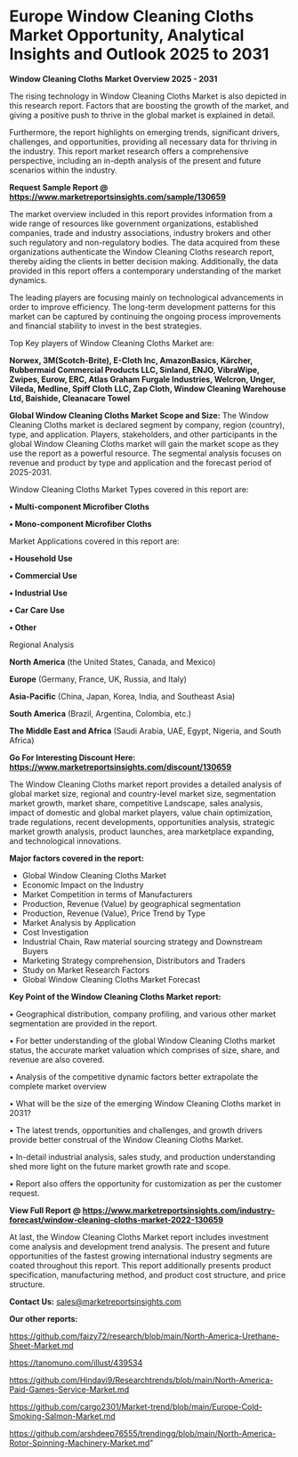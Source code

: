 # Europe Window Cleaning Cloths Market Opportunity, Analytical Insights and Outlook 2025 to 2031

<Strong> Window Cleaning Cloths Market Overview 2025 - 2031</strong>

The rising technology in Window Cleaning Cloths Market is also depicted in this research report. Factors that are boosting the growth of the market, and giving a positive push to thrive in the global market is explained in detail.

Furthermore, the report highlights on emerging trends, significant drivers, challenges, and opportunities, providing all necessary data for thriving in the industry. This report market research offers a comprehensive perspective, including an in-depth analysis of the present and future scenarios within the industry.

<strong>Request Sample Report @ <a href=https://www.marketreportsinsights.com/sample/130659>https://www.marketreportsinsights.com/sample/130659</a></strong>

The market overview included in this report provides information from a wide range of resources like government organizations, established companies, trade and industry associations, industry brokers and other such regulatory and non-regulatory bodies. The data acquired from these organizations authenticate the Window Cleaning Cloths research report, thereby aiding the clients in better decision making. Additionally, the data provided in this report offers a contemporary understanding of the market dynamics.

The leading players are focusing mainly on technological advancements in order to improve efficiency. The long-term development patterns for this market can be captured by continuing the ongoing process improvements and financial stability to invest in the best strategies.

Top Key players of Window Cleaning Cloths Market are:

<strong>Norwex, 3M(Scotch-Brite), E-Cloth Inc, AmazonBasics, Kärcher, Rubbermaid Commercial Products LLC, Sinland, ENJO, VibraWipe, Zwipes, Eurow, ERC, Atlas Graham Furgale Industries, Welcron, Unger, Vileda, Medline, Spiff Cloth LLC, Zap Cloth, Window Cleaning Warehouse Ltd, Baishide, Cleanacare Towel</strong>

<strong><b>Global Window Cleaning Cloths Market Scope and Size:</b></strong>
The Window Cleaning Cloths market is declared segment by company, region (country), type, and application. Players, stakeholders, and other participants in the global Window Cleaning Cloths market will gain the market scope as they use the report as a powerful resource. The segmental analysis focuses on revenue and product by type and application and the forecast period of 2025-2031.

Window Cleaning Cloths Market Types covered in this report are:

<strong>• Multi-component Microfiber Cloths

• Mono-component Microfiber Cloths</strong>

Market Applications covered in this report are:

<strong>• Household Use

• Commercial Use

• Industrial Use

• Car Care Use

• Other</strong> 

Regional Analysis

<strong>North America</strong> (the United States, Canada, and Mexico)

<strong>Europe</strong> (Germany, France, UK, Russia, and Italy)

<strong>Asia-Pacific</strong> (China, Japan, Korea, India, and Southeast Asia)

<strong>South America</strong> (Brazil, Argentina, Colombia, etc.)

<strong>The Middle East and Africa</strong> (Saudi Arabia, UAE, Egypt, Nigeria, and South Africa)

<strong>Go For Interesting Discount Here: <a href=https://www.marketreportsinsights.com/discount/130659>https://www.marketreportsinsights.com/discount/130659</a></strong>

The Window Cleaning Cloths market report provides a detailed analysis of global market size, regional and country-level market size, segmentation market growth, market share, competitive Landscape, sales analysis, impact of domestic and global market players, value chain optimization, trade regulations, recent developments, opportunities analysis, strategic market growth analysis, product launches, area marketplace expanding, and technological innovations.

<strong><b>Major factors covered in the report:</b></strong>
<ul>
  <li>Global Window Cleaning Cloths Market </li>
  <li>Economic Impact on the Industry</li>
  <li>Market Competition in terms of Manufacturers</li>
  <li>Production, Revenue (Value) by geographical segmentation</li>
  <li>Production, Revenue (Value), Price Trend by Type</li>
  <li>Market Analysis by Application</li>
  <li>Cost Investigation</li>
  <li>Industrial Chain, Raw material sourcing strategy and Downstream Buyers</li>
  <li>Marketing Strategy comprehension, Distributors and Traders</li>
  <li>Study on Market Research Factors</li>
  <li>Global Window Cleaning Cloths Market Forecast</li>
</ul>

<strong><b>Key Point of the Window Cleaning Cloths Market report:</b></strong>

• Geographical distribution, company profiling, and various other market segmentation are provided in the report.

• For better understanding of the global Window Cleaning Cloths market status, the accurate market valuation which comprises of size, share, and revenue are also covered.

• Analysis of the competitive dynamic factors better extrapolate the complete market overview

• What will be the size of the emerging Window Cleaning Cloths market in 2031?

• The latest trends, opportunities and challenges, and growth drivers provide better construal of the Window Cleaning Cloths Market.

• In-detail industrial analysis, sales study, and production understanding shed more light on the future market growth rate and scope.

• Report also offers the opportunity for customization as per the customer request.

<strong><b>View Full Report @ <a href=https://www.marketreportsinsights.com/industry-forecast/window-cleaning-cloths-market-2022-130659>https://www.marketreportsinsights.com/industry-forecast/window-cleaning-cloths-market-2022-130659</a></b></strong>


At last, the Window Cleaning Cloths Market report includes investment come analysis and development trend analysis. The present and future opportunities of the fastest growing international industry segments are coated throughout this report. This report additionally presents product specification, manufacturing method, and product cost structure, and price structure.

<strong>Contact Us:</strong>
sales@marketreportsinsights.com

<strong>Our other reports:</strong>

<a href=https://github.com/faizy72/research/blob/main/North-America-Urethane-Sheet-Market.md>https://github.com/faizy72/research/blob/main/North-America-Urethane-Sheet-Market.md</a>

<a href=https://tanomuno.com/illust/439534>https://tanomuno.com/illust/439534</a>

<a href=https://github.com/Hindavi9/Researchtrends/blob/main/North-America-Paid-Games-Service-Market.md>https://github.com/Hindavi9/Researchtrends/blob/main/North-America-Paid-Games-Service-Market.md</a>

<a href=https://github.com/cargo2301/Market-trend/blob/main/Europe-Cold-Smoking-Salmon-Market.md>https://github.com/cargo2301/Market-trend/blob/main/Europe-Cold-Smoking-Salmon-Market.md</a>

<a href=https://github.com/arshdeep76555/trendingg/blob/main/North-America-Rotor-Spinning-Machinery-Market.md>https://github.com/arshdeep76555/trendingg/blob/main/North-America-Rotor-Spinning-Machinery-Market.md</a>"
